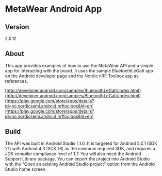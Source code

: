# MetaWear Android App #

## Version ##
2.5.12

## About ##
This app provides examples of how to use the MetaWear API and a simple app for interacting with the board.  It uses the sample BluetoothLeGatt app on the Android developer page and the Nordic nRF Toolbox app as references.

[http://developer.android.com/samples/BluetoothLeGatt/index.html](http://developer.android.com/samples/BluetoothLeGatt/index.html)  
[https://play.google.com/store/apps/details?id=no.nordicsemi.android.nrftoolbox&hl=en](https://play.google.com/store/apps/details?id=no.nordicsemi.android.nrftoolbox&hl=en)

## Build ##
The API was built in Android Studio 1.1.0. It is targeted for Android 5.0.1 (SDK 21) with Android 4.3 (SDK 18) as the minimum required SDK, and requires a JDK compiler compliance level of 1.7.  You will also need the Android Support Library package.  You can import the project into Android Studio with the "Open an existing Android Studio project" option from the Android Studio home screen.
